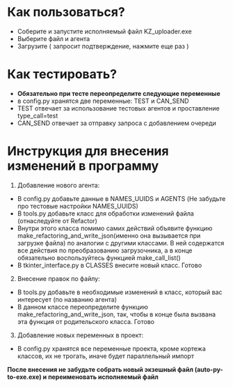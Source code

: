 # **Как пользоваться?**

- Соберите и запустите исполняемый файл KZ_uploader.exe
- Выберите файл и агента
- Загрузите ( запросит подтверждение, нажмите еще раз )

# **Как тестировать?**

- **Обязательно при тесте переопределите следующие переменные**
- в config.py хранятся две переменные: TEST и CAN_SEND
- TEST отвечает за использование тестовых агентов и проставление type_call=test
- CAN_SEND отвечает за отправку запроса с добавлением очереди


# **Инструкция для внесения изменений в программу**

1. Добавление нового агента:
  - В config.py добавьте данные в NAMES_UUIDS и AGENTS (Не забудьте про тестовые настройки NAMES_UUIDS)
  - В tools.py добавьте класс для обработки изменений файла (отнаследуйте от Refactor)
  - Внутри этого класса помимо самих действий объявите функцию make_refactoring_and_write_json(именно она вызывается при загрузке файла) по аналогии с другими классами.
  В ней содержатся все действия по преобразованию загрузочника, а в конце обязательно воспользуйтесь функцией make_call_list()
  - В tkinter_interface.py в CLASSES внесите новый класс. Готово

2. Внесение правок по файлу:
  - В tools.py добавьте в необходимые изменений в класс, который вас интересует (по названию агента)
  - В данном классе переопределите функцию make_refactoring_and_write_json, так, чтобы в конце была вызвана эта функция от родительского класса. Готово

3. Добавление новых переменных в проект:
  - В config.py хранятся все переменные проекта, кроме кортежа классов, их не трогать, иначе будет параллельный импорт

**После внесения не забудьте собрать новый экзешный файл (auto-py-to-exe.exe) и переименовать исполняемый файл**

